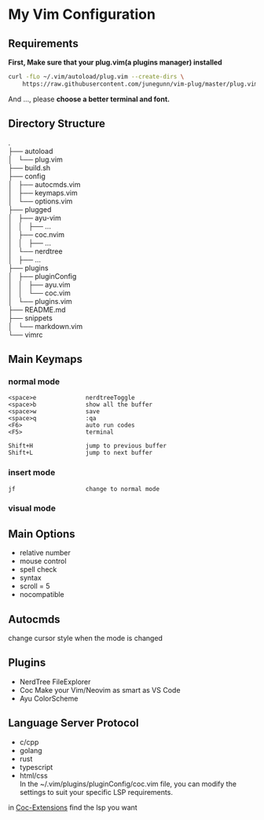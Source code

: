 # My Vim Configuration

## Requirements
**First, Make sure that your plug.vim(a plugins manager) installed**
```bash
curl -fLo ~/.vim/autoload/plug.vim --create-dirs \
    https://raw.githubusercontent.com/junegunn/vim-plug/master/plug.vim
```
And ..., please **choose a better terminal and font.**

## Directory Structure
.  
├── autoload  
│   └── plug.vim  
├── build.sh  
├── config  
│   ├── autocmds.vim  
│   ├── keymaps.vim  
│   └── options.vim  
├── plugged  
│   ├── ayu-vim  
│   │   ├── ...  
│   ├── coc.nvim  
│   │   ├── ...  
│   └── nerdtree  
│       ├── ...  
├── plugins   
│   ├── pluginConfig   
│   │   ├── ayu.vim   
│   │   └── coc.vim   
│   └── plugins.vim   
├── README.md   
├── snippets   
│   └── markdown.vim   
└── vimrc   

## Main Keymaps  
### normal mode  
```
<space>e              nerdtreeToggle  
<space>b              show all the buffer  
<space>w              save  
<space>q              :qa  
<F6>                  auto run codes
<F5>                  terminal 

Shift+H               jump to previous buffer  
Shift+L               jump to next buffer
```

### insert mode  
```
jf                    change to normal mode  
```
### visual mode  
<!-- nothing -->  

## Main Options
+ relative number
+ mouse control
+ spell check
+ syntax
+ scroll = 5
+ nocompatible

## Autocmds
change cursor style when the mode is changed  

## Plugins
+ NerdTree      FileExplorer
+ Coc           Make your Vim/Neovim as smart as VS Code
+ Ayu           ColorScheme


## Language Server Protocol
+ c/cpp
+ golang
+ rust 
+ typescript
+ html/css  
In the ~/.vim/plugins/pluginConfig/coc.vim file, you can modify the settings to suit your specific LSP requirements.  

in [Coc-Extensions](https://github.com/neoclide/coc.nvim/wiki/Using-coc-extensions) find the lsp you want





